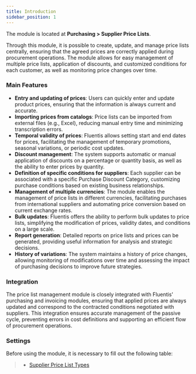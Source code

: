 ```yaml
---
title: Introduction 
sidebar_position: 1
---
```


The module is located at **Purchasing > Supplier Price Lists**.   

Through this module, it is possible to create, update, and manage price lists centrally, ensuring that the agreed prices are correctly applied during procurement operations. The module allows for easy management of multiple price lists, application of discounts, and customized conditions for each customer, as well as monitoring price changes over time.

### **Main Features**

- **Entry and updating of prices**: Users can quickly enter and update product prices, ensuring that the information is always current and accurate.
- **Importing prices from catalogs**: Price lists can be imported from external files (e.g., Excel), reducing manual entry time and minimizing transcription errors. 
- **Temporal validity of prices**: Fluentis allows setting start and end dates for prices, facilitating the management of temporary promotions, seasonal variations, or periodic cost updates.
- **Discount management**: The system supports automatic or manual application of discounts on a percentage or quantity basis, as well as the ability to enter prices by quantity.
- **Definition of specific conditions for suppliers**: Each supplier can be associated with a specific Purchase Discount Category, customizing purchase conditions based on existing business relationships. 
- **Management of multiple currencies**: The module enables the management of price lists in different currencies, facilitating purchases from international suppliers and automating price conversion based on current exchange rates.
- **Bulk updates**: Fluentis offers the ability to perform bulk updates to price lists, simplifying the modification of prices, validity dates, and conditions on a large scale.
- **Report generation**: Detailed reports on price lists and prices can be generated, providing useful information for analysis and strategic decisions.
- **History of variations**: The system maintains a history of price changes, allowing monitoring of modifications over time and assessing the impact of purchasing decisions to improve future strategies.

### **Integration**

The price list management module is closely integrated with Fluentis' purchasing and invoicing modules, ensuring that applied prices are always updated and correspond to the contracted conditions negotiated with suppliers. This integration ensures accurate management of the passive cycle, preventing errors in cost definitions and supporting an efficient flow of procurement operations.  

### **Settings**

Before using the module, it is necessary to fill out the following table: 
> - [Supplier Price List Types](/docs/configurations/tables/purchase/purchase-price-list-type)